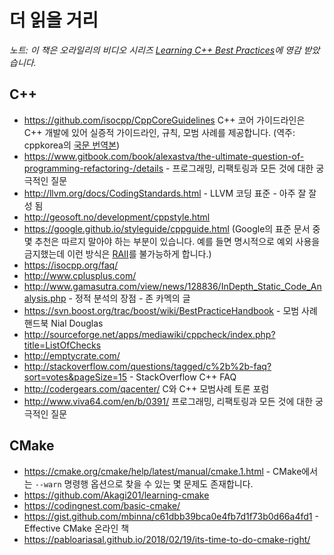 # 더 읽을 거리

*노트: 이 책은 오라일리의 비디오 시리즈 [Learning C++ Best Practices](http://shop.oreilly.com/product/0636920049814.do)에 영감 받았습니다.*

## C++

 * https://github.com/isocpp/CppCoreGuidelines C++ 코어 가이드라인은 C++ 개발에 있어 실증적 가이드라인, 규칙, 모범 사례를 제공합니다. (역주: cppkorea의 [국문 번역본](https://www.cppkorea.org/CppCoreGuidelines/CppCoreGuidelines))
 * https://www.gitbook.com/book/alexastva/the-ultimate-question-of-programming-refactoring-/details - 프로그래밍, 리팩토링과 모든 것에 대한 궁극적인 질문
 * http://llvm.org/docs/CodingStandards.html - LLVM 코딩 표준 - 아주 잘 잘성 됨
 * http://geosoft.no/development/cppstyle.html
 * https://google.github.io/styleguide/cppguide.html (Google의 표준 문서 중 몇 추천은 따르지 말아야 하는 부분이 있습니다. 예를 들면 명시적으로 예외 사용을 금지했는데 이런 방식은 [RAII](http://blog2.emptycrate.com/content/nobody-understands-c-part-2-raii)를 불가능하게 합니다.)
 * https://isocpp.org/faq/
 * http://www.cplusplus.com/
 * http://www.gamasutra.com/view/news/128836/InDepth_Static_Code_Analysis.php - 정적 분석의 장점 - 존 카멕의 글
 * https://svn.boost.org/trac/boost/wiki/BestPracticeHandbook - 모범 사례 핸드북 Nial Douglas
 * http://sourceforge.net/apps/mediawiki/cppcheck/index.php?title=ListOfChecks
 * http://emptycrate.com/
 * http://stackoverflow.com/questions/tagged/c%2b%2b-faq?sort=votes&pageSize=15 - StackOverflow C++ FAQ
 * http://codergears.com/qacenter/ C와 C++ 모범사례 토론 포럼
 * http://www.viva64.com/en/b/0391/ 프로그래밍, 리팩토링과 모든 것에 대한 궁극적인 질문

## CMake

 * https://cmake.org/cmake/help/latest/manual/cmake.1.html - CMake에서는 `--warn` 명령행 옵션으로 찾을 수 있는 몇 문제도 존재합니다.
 * https://github.com/Akagi201/learning-cmake
 * https://codingnest.com/basic-cmake/
 * https://gist.github.com/mbinna/c61dbb39bca0e4fb7d1f73b0d66a4fd1 - Effective CMake 온라인 책
 * https://pabloariasal.github.io/2018/02/19/its-time-to-do-cmake-right/

